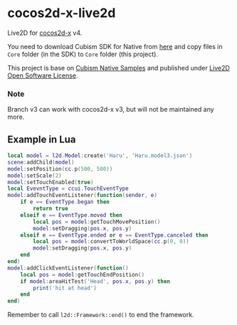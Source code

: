 # cocos2d-x-live2d

Live2D for [cocos2d-x](https://github.com/cocos2d/cocos2d-x) v4.

You need to download Cubism SDK for Native from [here](https://www.live2d.com/en/download/cubism-sdk/download-native) and copy files in `Core` folder (in the SDK) to `Core` folder (this project).

This project is base on [Cubism Native Samples](https://github.com/Live2D/CubismNativeSamples) and published under [Live2D Open Software License](http://www.live2d.com/eula/live2d-open-software-license-agreement_en.html).

### Note

Branch v3 can work with cocos2d-x v3, but will not be maintained any more.

## Example in Lua

```lua
local model = l2d.Model:create('Haru', 'Haru.model3.json')
scene:addChild(model)
model:setPosition(cc.p(500, 500))
model:setScale(2)
model:setTouchEnabled(true)
local EvevntType = ccui.TouchEventType
model:addTouchEventListener(function(sender, e)
    if e == EventType.began then
        return true
    elseif e == EventType.moved then
        local pos = model:getTouchMovePosition()
        model:setDragging(pos.x, pos.y)
    elseif e == EventType.ended or e == EventType.canceled then
        local pos = model:convertToWorldSpace(cc.p(0, 0))
        model:setDragging(pos.x, pos.y)
    end
end)
model:addClickEventListener(function()
    local pos = model:getTouchEndPosition()
    if model:areaHitTest('Head', pos.x, pos.y) then
        print('hit at head')
    end
end)
```

Remember to call `l2d::Framework::end()` to end the framework.
